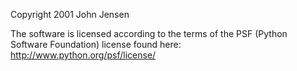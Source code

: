 Copyright 2001 John Jensen

The software is licensed according to the terms of the PSF (Python Software Foundation) license found here: http://www.python.org/psf/license/